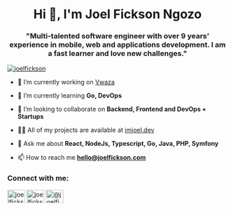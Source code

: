 <h1 align="center">Hi 👋, I'm Joel Fickson Ngozo</h1>

<h3 align="center">"Multi-talented software engineer with over 9 years’ experience in mobile, web and applications development. I am a fast learner and love new challenges."</h3>

<p align="left"> <a href="https://twitter.com/joelfickson" target="blank"><img src="https://img.shields.io/twitter/follow/joelfickson?logo=twitter&style=for-the-badge" alt="joelfickson" /></a> </p>

- 🔭 I’m currently working on [Vwaza](vwaza.comn)

- 🌱 I’m currently learning **Go, DevOps**

- 👯 I’m looking to collaborate on **Backend, Frontend and DevOps + Startups**

- 👨‍💻 All of my projects are available at [imjoel.dev](imjoel.dev)

- 💬 Ask me about **React, NodeJs, Typescript, Go, Java, PHP, Symfony**

- 📫 How to reach me **hello@joelfickson.com**


<h3 align="left">Connect with me:</h3>
<p align="left">
<a target='_blank' href="https://twitter.com/joelfickson" target="blank"><img align="center" src="https://raw.githubusercontent.com/rahuldkjain/github-profile-readme-generator/master/src/images/icons/Social/twitter.svg" alt="joelfickson" height="30" width="40" /></a>
<a target='_blank' href="https://linkedin.com/in/joelfickson" target="blank"><img align="center" src="https://raw.githubusercontent.com/rahuldkjain/github-profile-readme-generator/master/src/images/icons/Social/linked-in-alt.svg" alt="joelfickson" height="30" width="40" /></a>
<a target='_blank' href="https://medium.com/@joelfickson" target="blank"><img align="center" src="https://raw.githubusercontent.com/rahuldkjain/github-profile-readme-generator/master/src/images/icons/Social/medium.svg" alt="@joelfickson" height="30" width="40" /></a>
</p>

